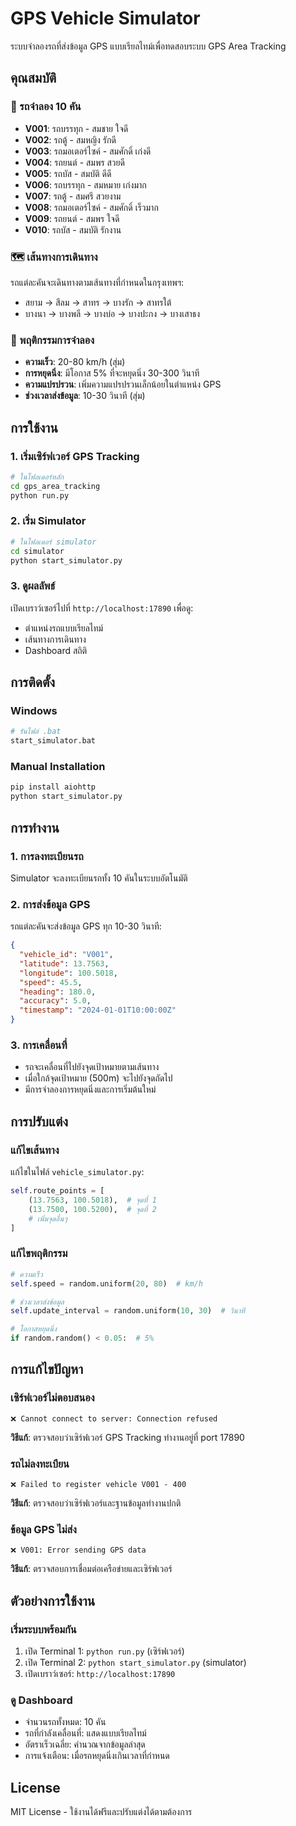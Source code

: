 # GPS Vehicle Simulator

ระบบจำลองรถที่ส่งข้อมูล GPS แบบเรียลไทม์เพื่อทดสอบระบบ GPS Area Tracking

## คุณสมบัติ

### 🚗 รถจำลอง 10 คัน
- **V001**: รถบรรทุก - สมชาย ใจดี
- **V002**: รถตู้ - สมหญิง รักดี  
- **V003**: รถมอเตอร์ไซค์ - สมศักดิ์ เก่งดี
- **V004**: รถยนต์ - สมพร สวยดี
- **V005**: รถบัส - สมบัติ ดีดี
- **V006**: รถบรรทุก - สมหมาย เก่งมาก
- **V007**: รถตู้ - สมศรี สวยงาม
- **V008**: รถมอเตอร์ไซค์ - สมศักดิ์ เร็วมาก
- **V009**: รถยนต์ - สมพร ใจดี
- **V010**: รถบัส - สมบัติ รักงาน

### 🗺️ เส้นทางการเดินทาง
รถแต่ละคันจะเดินทางตามเส้นทางที่กำหนดในกรุงเทพฯ:
- สยาม → สีลม → สาทร → บางรัก → สาทรใต้
- บางนา → บางพลี → บางบ่อ → บางปะกง → บางเสาธง

### 🎯 พฤติกรรมการจำลอง
- **ความเร็ว**: 20-80 km/h (สุ่ม)
- **การหยุดนิ่ง**: มีโอกาส 5% ที่จะหยุดนิ่ง 30-300 วินาที
- **ความแปรปรวน**: เพิ่มความแปรปรวนเล็กน้อยในตำแหน่ง GPS
- **ช่วงเวลาส่งข้อมูล**: 10-30 วินาที (สุ่ม)

## การใช้งาน

### 1. เริ่มเซิร์ฟเวอร์ GPS Tracking
```bash
# ในโฟลเดอร์หลัก
cd gps_area_tracking
python run.py
```

### 2. เริ่ม Simulator
```bash
# ในโฟลเดอร์ simulator
cd simulator
python start_simulator.py
```

### 3. ดูผลลัพธ์
เปิดเบราว์เซอร์ไปที่ `http://localhost:17890` เพื่อดู:
- ตำแหน่งรถแบบเรียลไทม์
- เส้นทางการเดินทาง
- Dashboard สถิติ

## การติดตั้ง

### Windows
```bash
# รันไฟล์ .bat
start_simulator.bat
```

### Manual Installation
```bash
pip install aiohttp
python start_simulator.py
```

## การทำงาน

### 1. การลงทะเบียนรถ
Simulator จะลงทะเบียนรถทั้ง 10 คันในระบบอัตโนมัติ

### 2. การส่งข้อมูล GPS
รถแต่ละคันจะส่งข้อมูล GPS ทุก 10-30 วินาที:
```json
{
  "vehicle_id": "V001",
  "latitude": 13.7563,
  "longitude": 100.5018,
  "speed": 45.5,
  "heading": 180.0,
  "accuracy": 5.0,
  "timestamp": "2024-01-01T10:00:00Z"
}
```

### 3. การเคลื่อนที่
- รถจะเคลื่อนที่ไปยังจุดเป้าหมายตามเส้นทาง
- เมื่อใกล้จุดเป้าหมาย (500m) จะไปยังจุดถัดไป
- มีการจำลองการหยุดนิ่งและการเริ่มต้นใหม่

## การปรับแต่ง

### แก้ไขเส้นทาง
แก้ไขในไฟล์ `vehicle_simulator.py`:
```python
self.route_points = [
    (13.7563, 100.5018),  # จุดที่ 1
    (13.7500, 100.5200),  # จุดที่ 2
    # เพิ่มจุดอื่นๆ
]
```

### แก้ไขพฤติกรรม
```python
# ความเร็ว
self.speed = random.uniform(20, 80)  # km/h

# ช่วงเวลาส่งข้อมูล
self.update_interval = random.uniform(10, 30)  # วินาที

# โอกาสหยุดนิ่ง
if random.random() < 0.05:  # 5%
```

## การแก้ไขปัญหา

### เซิร์ฟเวอร์ไม่ตอบสนอง
```
❌ Cannot connect to server: Connection refused
```
**วิธีแก้**: ตรวจสอบว่าเซิร์ฟเวอร์ GPS Tracking ทำงานอยู่ที่ port 17890

### รถไม่ลงทะเบียน
```
❌ Failed to register vehicle V001 - 400
```
**วิธีแก้**: ตรวจสอบว่าเซิร์ฟเวอร์และฐานข้อมูลทำงานปกติ

### ข้อมูล GPS ไม่ส่ง
```
❌ V001: Error sending GPS data
```
**วิธีแก้**: ตรวจสอบการเชื่อมต่อเครือข่ายและเซิร์ฟเวอร์

## ตัวอย่างการใช้งาน

### เริ่มระบบพร้อมกัน
1. เปิด Terminal 1: `python run.py` (เซิร์ฟเวอร์)
2. เปิด Terminal 2: `python start_simulator.py` (simulator)
3. เปิดเบราว์เซอร์: `http://localhost:17890`

### ดู Dashboard
- จำนวนรถทั้งหมด: 10 คัน
- รถที่กำลังเคลื่อนที่: แสดงแบบเรียลไทม์
- อัตราเร็วเฉลี่ย: คำนวณจากข้อมูลล่าสุด
- การแจ้งเตือน: เมื่อรถหยุดนิ่งเกินเวลาที่กำหนด

## License

MIT License - ใช้งานได้ฟรีและปรับแต่งได้ตามต้องการ
